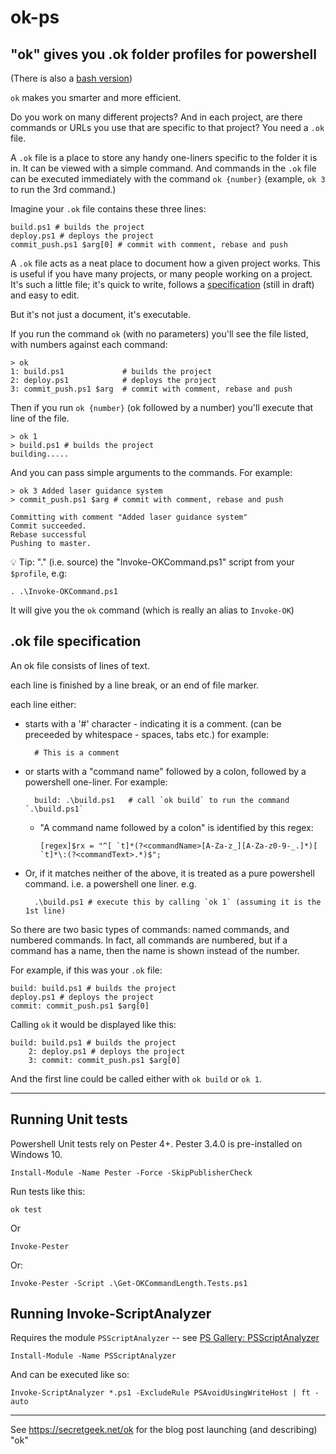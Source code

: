 # ok-ps

## "ok" gives you .ok folder profiles for powershell

(There is also a [bash version](https://github.com/secretGeek/ok-bash/))

`ok` makes you smarter and more efficient.

Do you work on many different projects? And in each project, are there commands or URLs you use that are specific to that project? You need a `.ok` file.

A `.ok` file is a place to store any handy one-liners specific to the folder it is in. It can be viewed with a simple command. And commands in the `.ok` file can be executed immediately with the command `ok {number}` (example, `ok 3` to run the 3rd command.)

Imagine your `.ok` file contains these three lines:

    build.ps1 # builds the project
    deploy.ps1 # deploys the project
    commit_push.ps1 $arg[0] # commit with comment, rebase and push

A `.ok` file acts as a neat place to document how a given project works. This is useful if you have many projects, or many people working on a project. It's such a little file; it's quick to write, follows a [specification](#language-specification) (still in draft) and easy to edit.

But it's not just a document, it's executable.

If you run the command `ok` (with no parameters) you'll see the file listed, with numbers against each command:

    > ok
    1: build.ps1             # builds the project
    2: deploy.ps1            # deploys the project
    3: commit_push.ps1 $arg  # commit with comment, rebase and push

Then if you run `ok {number}` (ok followed by a number) you'll execute that line of the file.

	> ok 1
	> build.ps1 # builds the project
	building.....

And you can pass simple arguments to the commands. For example:

	> ok 3 Added laser guidance system
    > commit_push.ps1 $arg # commit with comment, rebase and push

	Committing with comment "Added laser guidance system"
	Commit succeeded.
	Rebase successful
	Pushing to master.


💡 Tip: "." (i.e. source) the "Invoke-OKCommand.ps1" script from your `$profile`, e.g:

    . .\Invoke-OKCommand.ps1

It will give you the `ok` command (which is really an alias to `Invoke-OK`)

## .ok file specification

An ok file consists of lines of text.

each line is finished by a line break, or an end of file marker.

each line either:

- starts with a '#' character - indicating it is a comment. (can be preceeded by whitespace - spaces, tabs etc.) for example:

        # This is a comment

- or starts with a "command name" followed by a colon, followed by a powershell one-liner. For example:

        build: .\build.ps1   # call `ok build` to run the command `.\build.ps1`

  - "A command name followed by a colon" is identified by this regex:

        [regex]$rx = "^[ `t]*(?<commandName>[A-Za-z_][A-Za-z0-9-_.]*)[ `t]*\:(?<commandText>.*)$";

- Or, if it matches neither of the above, it is treated as a pure powershell command. i.e. a powershell one liner. e.g.

        .\build.ps1 # execute this by calling `ok 1` (assuming it is the 1st line)

So there are two basic types of commands: named commands, and numbered commands. In fact, all commands are numbered, but if a command has a name, then the name is shown instead of the number.

For example, if this was your `.ok` file:

    build: build.ps1 # builds the project
    deploy.ps1 # deploys the project
    commit: commit_push.ps1 $arg[0]

Calling `ok` it would be displayed like this:

	build: build.ps1 # builds the project
		2: deploy.ps1 # deploys the project
		3: commit: commit_push.ps1 $arg[0]

And the first line could be called either with `ok build` or `ok 1`.

-----

## Running Unit tests

Powershell Unit tests rely on Pester 4+. Pester 3.4.0 is pre-installed on Windows 10.

	Install-Module -Name Pester -Force -SkipPublisherCheck

Run tests like this:

	ok test

Or

	Invoke-Pester

Or:

	Invoke-Pester -Script .\Get-OKCommandLength.Tests.ps1

## Running Invoke-ScriptAnalyzer

Requires the module `PSScriptAnalyzer` -- see [PS Gallery: PSScriptAnalyzer](https://www.powershellgallery.com/packages/PSScriptAnalyzer/)

	Install-Module -Name PSScriptAnalyzer

And can be executed like so:

	Invoke-ScriptAnalyzer *.ps1 -ExcludeRule PSAvoidUsingWriteHost | ft -auto

-----

See <https://secretgeek.net/ok> for the blog post launching (and describing) "ok"
